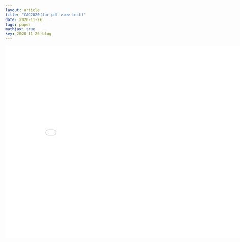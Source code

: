 ```yaml
---
layout: article
title: "CAC2020(for pdf view test)"
date: 2020-11-26
tags: paper
mathjax: true
key: 2020-11-26-blog
---
```


<center><embed src="/pdf/CAC2020.pdf" width="850" height="600"></center>

